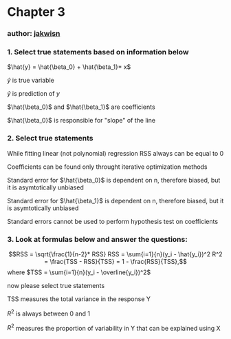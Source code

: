# Chapter 3
### author: [jakwisn](https://github.com/jakwisn)

### 1. Select true statements based on information below

$\hat{y} = \hat{\beta_0} + \hat{\beta_1}* x$

<Answer>

$\hat{y}$ is true variable

</Answer>
<Answer correct=true>

$\hat{y}$ is prediction of $y$

</Answer>
<Answer correct=true>

$\hat{\beta_0}$ and $\hat{\beta_1}$ are coefficients

</Answer>
<Answer>

$\hat{\beta_0}$ is responsible for "slope" of the line

</Answer>


### 2. Select true statements

<Answer>

While fitting linear (not polynomial) regression RSS always can be equal to 0

</Answer>
<Answer>

Coefficients can be found only throught iterative optimization methods

</Answer>
<Answer correct=true>

Standard error for $\hat{\beta_0}$ is dependent on n, therefore biased, but it is asymtotically unbiased

</Answer>
<Answer>

Standard error for $\hat{\beta_1}$ is dependent on n, therefore biased, but it is asymtotically unbiased

</Answer>
<Answer>

Standard errors cannot be used to perform hypothesis test on coefficients

</Answer>

### 3. Look at formulas below and answer the questions:

$$RSS = \sqrt{\frac{1}{n-2}* RSS}   
RSS = \sum{i=1}{n}(y_i - \hat{y_i})^2   
R^2 = \frac{TSS - RSS}{TSS} = 1 - \frac{RSS}{TSS},$$
where
$TSS = \sum{i=1}{n}(y_i - \overline{y_i})^2$

now please select true statements

<Answer correct=true>

TSS measures the total variance in the response Y

</Answer>
<Answer correct=true>

$R^2$ is always between 0 and 1

</Answer>
<Answer correct=true>

$R^2$ measures the proportion of variability in Y that can be explained using X

</Answer>
